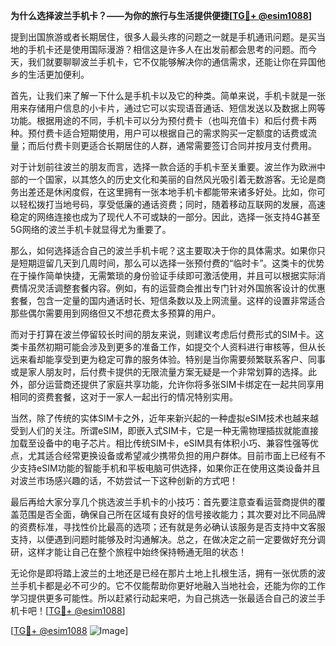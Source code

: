 **为什么选择波兰手机卡？——为你的旅行与生活提供便捷[[TG💪+ @esim1088](https://t.me/s/esim1088)]**

提到出国旅游或者长期居住，很多人最头疼的问题之一就是手机通讯问题。是买当地的手机卡还是使用国际漫游？相信这是许多人在出发前都会思考的问题。而今天，我们就要聊聊波兰手机卡，它不仅能够解决你的通信需求，还能让你在异国他乡的生活更加便利。

首先，让我们来了解一下什么是手机卡以及它的种类。简单来说，手机卡就是一张用来存储用户信息的小卡片，通过它可以实现语音通话、短信发送以及数据上网等功能。根据用途的不同，手机卡可以分为预付费卡（也叫充值卡）和后付费卡两种。预付费卡适合短期使用，用户可以根据自己的需求购买一定额度的话费或流量；而后付费卡则更适合长期居住的人群，通常需要签订合同并按月支付费用。

对于计划前往波兰的朋友而言，选择一款合适的手机卡至关重要。波兰作为欧洲中部的一个国家，以其悠久的历史文化和美丽的自然风光吸引着无数游客。无论是商务出差还是休闲度假，在这里拥有一张本地手机卡都能带来诸多好处。比如，你可以轻松拨打当地号码，享受低廉的通话资费；同时，随着移动互联网的发展，高速稳定的网络连接也成为了现代人不可或缺的一部分。因此，选择一张支持4G甚至5G网络的波兰手机卡就显得尤为重要了。

那么，如何选择适合自己的波兰手机卡呢？这主要取决于你的具体需求。如果你只是短期逗留几天到几周时间，那么可以选择一张预付费的“临时卡”。这类卡的优势在于操作简单快捷，无需繁琐的身份验证手续即可激活使用，并且可以根据实际消费情况灵活调整套餐内容。例如，有的运营商会推出专门针对外国旅客设计的优惠套餐，包含一定量的国内通话时长、短信条数以及上网流量。这样的设置非常适合那些偶尔需要用到网络但又不想花费太多预算的用户。

而对于打算在波兰停留较长时间的朋友来说，则建议考虑后付费形式的SIM卡。这类卡虽然初期可能会涉及到更多的准备工作，如提交个人资料进行审核等，但从长远来看却能享受到更为稳定可靠的服务体验。特别是当你需要频繁联系客户、同事或是家人朋友时，后付费卡提供的无限流量方案无疑是一个非常划算的选择。此外，部分运营商还提供了家庭共享功能，允许你将多张SIM卡绑定在一起共同享用相同的资费套餐，这对于一家人一起出行的情况特别实用。

当然，除了传统的实体SIM卡之外，近年来新兴起的一种虚拟eSIM技术也越来越受到人们的关注。所谓eSIM，即嵌入式SIM卡，它是一种无需物理插拔就能直接加载至设备中的电子芯片。相比传统SIM卡，eSIM具有体积小巧、兼容性强等优点，尤其适合经常更换设备或希望减少携带负担的用户群体。目前市面上已经有不少支持eSIM功能的智能手机和平板电脑可供选择，如果你正在使用这类设备并且对波兰市场感兴趣的话，不妨尝试一下这种创新的方式吧！

最后再给大家分享几个挑选波兰手机卡的小技巧：首先要注意查看运营商提供的覆盖范围是否全面，确保自己所在区域有良好的信号接收能力；其次要对比不同品牌的资费标准，寻找性价比最高的选项；还有就是务必确认该服务是否支持中文客服支持，以便遇到问题时能够及时沟通解决。总之，在做决定之前一定要做好充分调研，这样才能让自己在整个旅程中始终保持畅通无阻的状态！

无论你是即将踏上波兰的土地还是已经在那片土地上扎根生活，拥有一张优质的波兰手机卡都是必不可少的。它不仅能帮助你更好地融入当地社会，还能为你的工作学习提供更多可能性。所以赶紧行动起来吧，为自己挑选一张最适合自己的波兰手机卡吧！[[TG💪+ @esim1088](https://t.me/s/esim1088)]

[[TG💪+ @esim1088](https://t.me/s/esim1088) ![Image](https://i.postimg.cc/4NQfJmqS/Snipaste-2025-05-13-00-14-12.png)]